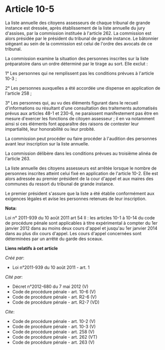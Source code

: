 # Article 10-5

La liste annuelle des citoyens assesseurs de chaque tribunal de grande instance est dressée, après établissement de la liste
annuelle du jury d'assises, par la commission instituée à l'article 262. La commission est alors présidée par le président du
tribunal de grande instance. Le bâtonnier siégeant au sein de la commission est celui de l'ordre des avocats de ce tribunal. 

La commission examine la situation des personnes inscrites sur la liste préparatoire dans un ordre déterminé par le tirage au
sort. Elle exclut : 

1° Les personnes qui ne remplissent pas les conditions prévues à l'article 10-3 ; 

2° Les personnes auxquelles a été accordée une dispense en application de l'article 258 ; 

3° Les personnes qui, au vu des éléments figurant dans le recueil d'informations ou résultant d'une consultation des
traitements automatisés prévus aux articles 48-1 et 230-6, ne paraissent manifestement pas être en mesure d'exercer les
fonctions de citoyen assesseur ; il en va notamment ainsi si ces éléments font apparaître des raisons de contester leur
impartialité, leur honorabilité ou leur probité. 

La commission peut procéder ou faire procéder à l'audition des personnes avant leur inscription sur la liste annuelle. 

La commission délibère dans les conditions prévues au troisième alinéa de l'article 263. 

La liste annuelle des citoyens assesseurs est arrêtée lorsque le nombre de personnes inscrites atteint celui fixé en
application de l'article 10-2. Elle est alors adressée au premier président de la cour d'appel et aux maires des communes du
ressort du tribunal de grande instance. 

Le premier président s'assure que la liste a été établie conformément aux exigences légales et avise les personnes retenues
de leur inscription.

**Nota:**

Loi n° 2011-939 du 10 août 2011 art 54 II : les articles 10-1 à 10-14 du code de procédure pénale sont applicables à titre
expérimental à compter du 1er janvier 2012 dans au moins deux cours d'appel et jusqu'au 1er janvier 2014 dans au plus dix
cours d'appel. Les cours d'appel concernées sont déterminées par un arrêté du garde des sceaux.

**Liens relatifs à cet article**

_Créé par_:

  - Loi n°2011-939 du 10 août 2011 - art. 1

_Cité par_:

  - Décret n°2012-680 du 7 mai 2012 (V)
  - Code de procédure pénale - art. 10-6 (V)
  - Code de procédure pénale - art. R2-6 (V)
  - Code de procédure pénale - art. R2-7 (VD)

_Cite_:

  - Code de procédure pénale - art. 10-2 (V)
  - Code de procédure pénale - art. 10-3 (V)
  - Code de procédure pénale - art. 258 (V)
  - Code de procédure pénale - art. 262 (VT)
  - Code de procédure pénale - art. 263 (V)
